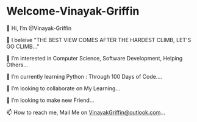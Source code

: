 # Welcome-Vinayak-Griffin

👋 Hi, I’m @Vinayak-Griffin 

🤩 I beleive "THE BEST VIEW COMES AFTER THE HARDEST CLIMB, LET'S GO CLIMB..." 

👀 I’m interested in Computer Science, Software Development, Helping Others... 

🌱 I’m currently learning Python : Through 100 Days of Code.... 

💞️ I’m looking to collaborate on My Learning... 

🤝 I’m looking to make new Friend... 

📫 How to reach me, Mail Me on VinayakGriffin@outlook.com...
